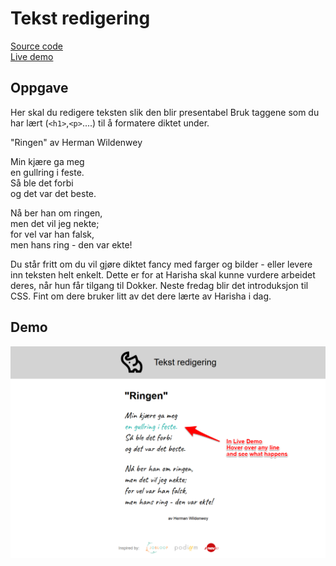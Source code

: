 # Tekst redigering

[Source code](https://github.com/chriskodehub/KH-6_tekst_redigering)  
[Live demo](https://chriskodehub.github.io/KH-6_tekst_redigering/)

## Oppgave

Her skal du redigere teksten slik den blir presentabel
Bruk taggene som du har lært (`<h1>`,`<p>`....) til å formatere diktet under.

"Ringen" av Herman Wildenwey

Min kjære ga meg  
en gullring i feste.  
Så ble det forbi  
og det var det beste.  
  
Nå ber han om ringen,  
men det vil jeg nekte;  
for vel var han falsk,  
men hans ring - den var ekte!  
  
Du står fritt om du vil gjøre diktet fancy med farger og bilder - eller levere inn teksten helt enkelt. Dette er for at Harisha skal kunne vurdere arbeidet deres, når hun får tilgang til Dokker. 
Neste fredag blir det introduksjon til CSS. Fint om dere bruker litt av det dere lærte av Harisha i dag.


## Demo
![demo](img/demo.png)